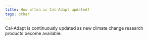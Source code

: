 ```yaml
---
title: How often is Cal-Adapt updated?
tags: other
---
```


Cal-Adapt is continuously updated as new climate change research products become available.
